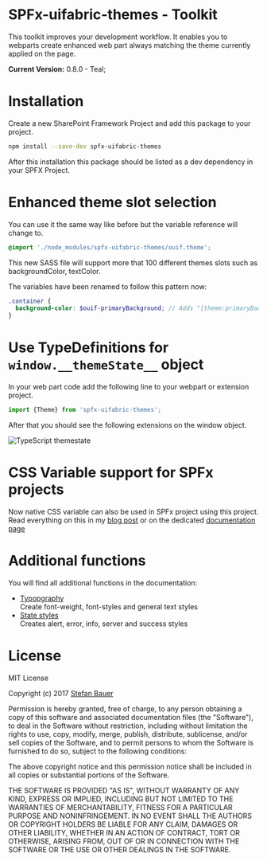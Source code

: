 # SPFx-uifabric-themes - Toolkit

This toolkit improves your development workflow. It enables you to webparts create enhanced web part always matching the theme currently applied on the page.

**Current Version:** 0.8.0 - Teal;

# Installation
Create a new SharePoint Framework Project and add this package to your project.

```bash
npm install --save-dev spfx-uifabric-themes 
```

After this installation this package should be listed as a dev dependency in your SPFX Project.

# Enhanced theme slot selection

You can use it the same way like before but the variable reference will change to.

```scss
@import './node_modules/spfx-uifabric-themes/ouif.theme';
```

This new SASS file will support more that 100 different themes slots such as backgroundColor, textColor.

The variables have been renamed to follow this pattern now:

```scss
.container {
  background-color: $ouif-primaryBackground; // Adds "[theme:primaryBackground, default:#ffffff]";
}
```

# Use TypeDefinitions for `window.__themeState__` object

In your web part code add the following line to your webpart or extension project.

```typescript
import {Theme} from 'spfx-uifabric-themes';
```

After that you should see the following extensions on the window object.

![TypeScript themestate][TypeScript]

# CSS Variable support for SPFx projects

Now native CSS variable can also be used in SPFx project using this project.
Read everything on this in my [blog post](https://wp.me/p2iCnX-14x) or on the dedicated [documentation page](css-variables.md)

# Additional functions
You will find all additional functions in the documentation:

* [Typopgraphy](sass/typography.md)  
Create font-weight, font-styles and general text styles
* [State styles](sass/statestyles.md)  
Creates alert, error, info, server and success styles

# License
MIT License

Copyright (c) 2017 [Stefan Bauer](https://www.twitter.com/stfbauer)

Permission is hereby granted, free of charge, to any person obtaining a copy
of this software and associated documentation files (the "Software"), to deal
in the Software without restriction, including without limitation the rights
to use, copy, modify, merge, publish, distribute, sublicense, and/or sell
copies of the Software, and to permit persons to whom the Software is
furnished to do so, subject to the following conditions:

The above copyright notice and this permission notice shall be included in all
copies or substantial portions of the Software.

THE SOFTWARE IS PROVIDED "AS IS", WITHOUT WARRANTY OF ANY KIND, EXPRESS OR
IMPLIED, INCLUDING BUT NOT LIMITED TO THE WARRANTIES OF MERCHANTABILITY,
FITNESS FOR A PARTICULAR PURPOSE AND NONINFRINGEMENT. IN NO EVENT SHALL THE
AUTHORS OR COPYRIGHT HOLDERS BE LIABLE FOR ANY CLAIM, DAMAGES OR OTHER
LIABILITY, WHETHER IN AN ACTION OF CONTRACT, TORT OR OTHERWISE, ARISING FROM,
OUT OF OR IN CONNECTION WITH THE SOFTWARE OR THE USE OR OTHER DEALINGS IN THE
SOFTWARE.


[TypeScript]: https://raw.githubusercontent.com/n8design/spfx-uifabric-themes/master/docs/assets/typedefiniton-themestate.png
